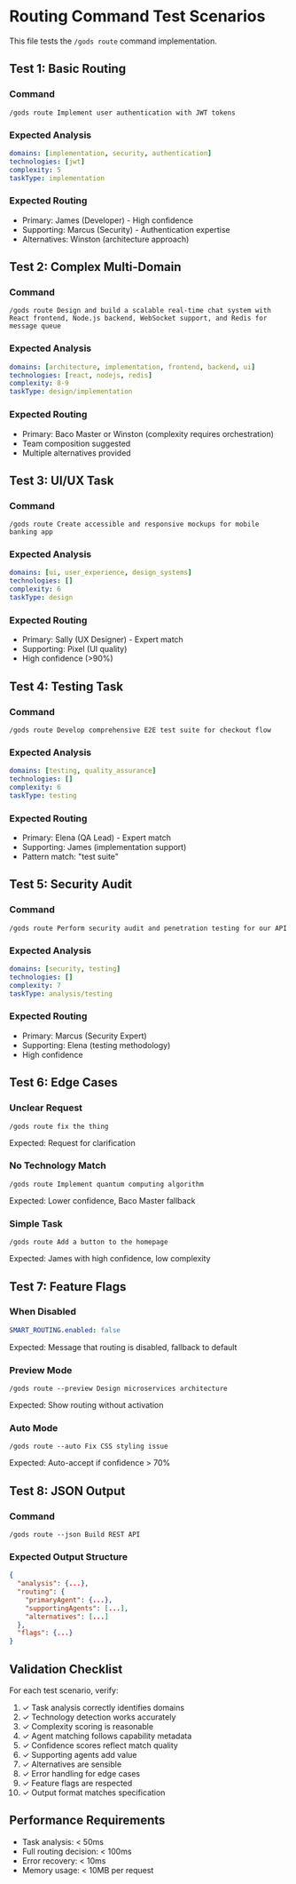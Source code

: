 # Routing Command Test Scenarios

This file tests the `/gods route` command implementation.

## Test 1: Basic Routing

### Command
```
/gods route Implement user authentication with JWT tokens
```

### Expected Analysis
```yaml
domains: [implementation, security, authentication]
technologies: [jwt]
complexity: 5
taskType: implementation
```

### Expected Routing
- Primary: James (Developer) - High confidence
- Supporting: Marcus (Security) - Authentication expertise
- Alternatives: Winston (architecture approach)

## Test 2: Complex Multi-Domain

### Command
```
/gods route Design and build a scalable real-time chat system with React frontend, Node.js backend, WebSocket support, and Redis for message queue
```

### Expected Analysis
```yaml
domains: [architecture, implementation, frontend, backend, ui]
technologies: [react, nodejs, redis]
complexity: 8-9
taskType: design/implementation
```

### Expected Routing
- Primary: Baco Master or Winston (complexity requires orchestration)
- Team composition suggested
- Multiple alternatives provided

## Test 3: UI/UX Task

### Command
```
/gods route Create accessible and responsive mockups for mobile banking app
```

### Expected Analysis
```yaml
domains: [ui, user_experience, design_systems]
technologies: []
complexity: 6
taskType: design
```

### Expected Routing
- Primary: Sally (UX Designer) - Expert match
- Supporting: Pixel (UI quality)
- High confidence (>90%)

## Test 4: Testing Task

### Command
```
/gods route Develop comprehensive E2E test suite for checkout flow
```

### Expected Analysis
```yaml
domains: [testing, quality_assurance]
technologies: []
complexity: 6
taskType: testing
```

### Expected Routing
- Primary: Elena (QA Lead) - Expert match
- Supporting: James (implementation support)
- Pattern match: "test suite"

## Test 5: Security Audit

### Command
```
/gods route Perform security audit and penetration testing for our API
```

### Expected Analysis
```yaml
domains: [security, testing]
technologies: []
complexity: 7
taskType: analysis/testing
```

### Expected Routing
- Primary: Marcus (Security Expert)
- Supporting: Elena (testing methodology)
- High confidence

## Test 6: Edge Cases

### Unclear Request
```
/gods route fix the thing
```

Expected: Request for clarification

### No Technology Match
```
/gods route Implement quantum computing algorithm
```

Expected: Lower confidence, Baco Master fallback

### Simple Task
```
/gods route Add a button to the homepage
```

Expected: James with high confidence, low complexity

## Test 7: Feature Flags

### When Disabled
```yaml
SMART_ROUTING.enabled: false
```

Expected: Message that routing is disabled, fallback to default

### Preview Mode
```
/gods route --preview Design microservices architecture
```

Expected: Show routing without activation

### Auto Mode
```
/gods route --auto Fix CSS styling issue
```

Expected: Auto-accept if confidence > 70%

## Test 8: JSON Output

### Command
```
/gods route --json Build REST API
```

### Expected Output Structure
```json
{
  "analysis": {...},
  "routing": {
    "primaryAgent": {...},
    "supportingAgents": [...],
    "alternatives": [...]
  },
  "flags": {...}
}
```

## Validation Checklist

For each test scenario, verify:

1. ✓ Task analysis correctly identifies domains
2. ✓ Technology detection works accurately
3. ✓ Complexity scoring is reasonable
4. ✓ Agent matching follows capability metadata
5. ✓ Confidence scores reflect match quality
6. ✓ Supporting agents add value
7. ✓ Alternatives are sensible
8. ✓ Error handling for edge cases
9. ✓ Feature flags are respected
10. ✓ Output format matches specification

## Performance Requirements

- Task analysis: < 50ms
- Full routing decision: < 100ms
- Error recovery: < 10ms
- Memory usage: < 10MB per request